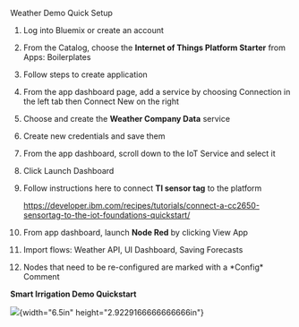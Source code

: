 Weather Demo Quick Setup

1.  Log into Bluemix or create an account

2.  From the Catalog, choose the **Internet of Things Platform Starter**
    from Apps: Boilerplates

3.  Follow steps to create application

4.  From the app dashboard page, add a service by choosing Connection in
    the left tab then Connect New on the right

5.  Choose and create the **Weather Company Data** service

6.  Create new credentials and save them

7.  From the app dashboard, scroll down to the IoT Service and select it

8.  Click Launch Dashboard

9.  Follow instructions here to connect **TI sensor tag** to the
    platform

    <https://developer.ibm.com/recipes/tutorials/connect-a-cc2650-sensortag-to-the-iot-foundations-quickstart/>

10. From app dashboard, launch **Node Red** by clicking View App

11. Import flows: Weather API, UI Dashboard, Saving Forecasts

12. Nodes that need to be re-configured are marked with a \*Config\*
    Comment

**Smart Irrigation Demo Quickstart**

![](media/image1.png){width="6.5in" height="2.9229166666666666in"}


